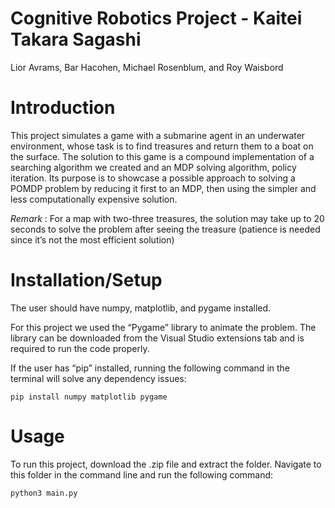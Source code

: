 # Cognitive Robotics Project - Kaitei Takara Sagashi
Lior Avrams, Bar Hacohen, Michael Rosenblum, and Roy Waisbord

# Introduction 

This project simulates a game with a submarine agent in an underwater environment, whose task is to find treasures and return them to a boat on the surface. The solution to this game is a compound implementation of a searching algorithm we created and an MDP solving algorithm, policy iteration. Its purpose is to showcase a possible approach to solving a POMDP problem by reducing it first to an MDP, then using the simpler and less computationally expensive solution. 

*Remark* : For a map with two-three treasures, the solution may take up to 20 seconds to solve the problem after seeing the treasure (patience is needed since it’s not the most efficient solution) 

# Installation/Setup 

The user should have numpy, matplotlib, and pygame installed. 

For this project we used the “Pygame” library to animate the problem. The library can be downloaded from the Visual Studio extensions tab and is required to run the code properly.  

If the user has “pip” installed, running the following command in the terminal will solve any dependency issues: 

```
pip install numpy matplotlib pygame 
```

# Usage 

To run this project, download the .zip file and extract the folder. Navigate to this folder in the command line and run the following command: 

```
python3 main.py
```


<body style="background-image: url('https://github.com/lioronline/Submarine/blob/main/sub_photo.jpg'); background-repeat: no-repeat; background-size: cover; background-position: center;">
    <!-- Your content goes here -->
</body>

